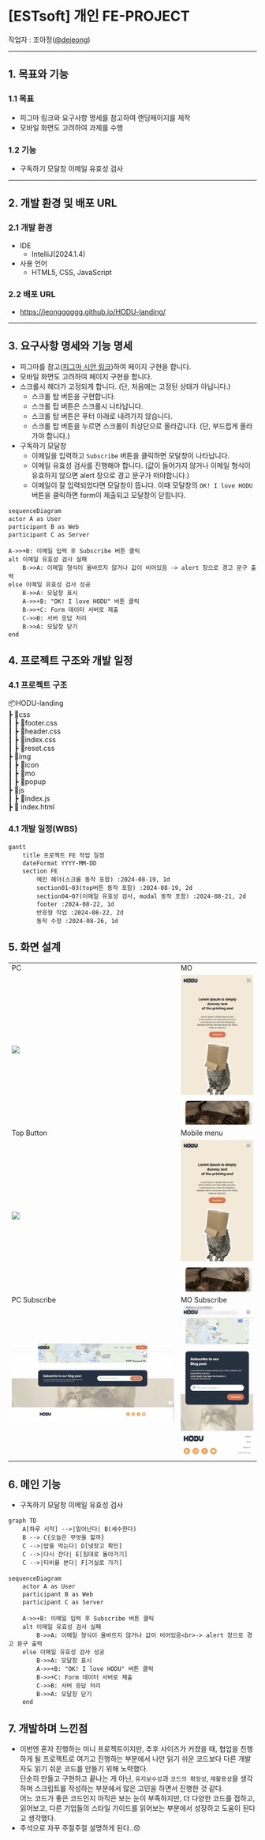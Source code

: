 # [ESTsoft] 개인 FE-PROJECT
작업자 : 조아정(<a href="https://github.com/jeongggggg">@dejeong</a>)

---

## 1. 목표와 기능

### 1.1 목표
- 피그마 링크와 요구사항 명세를 참고하여 랜딩페이지를 제작
- 모바일 화면도 고려하여 과제를 수행

### 1.2 기능
- 구독하기 모달창 이메일 유효성 검사

---

## 2. 개발 환경 및 배포 URL
### 2.1 개발 환경
-   IDE
    - IntelliJ(2024.1.4)
- 사용 언어
    - HTML5, CSS, JavaScript
### 2.2 배포 URL
- https://jeongggggg.github.io/HODU-landing/

---
## 3. 요구사항 명세와 기능 명세
- 피그마를 참고(<a href="https://www.figma.com/design/s9RCnA6dSi3QHHeMDFHKE6/EST-오르미(BE)_HTML%2FCSS%2FJS?node-id=104924-12&t=DkHqKMa1PBxYw4n3-0">피그마 시안 링크</a>)하여 페이지 구현을 합니다.
- 모바일 화면도 고려하여 페이지 구현을 합니다.
- 스크롤시 헤더가 고정되게 합니다. (단, 처음에는 고정된 상태가 아닙니다.)
    - 스크롤 탑 버튼을 구현합니다.
    - 스크롤 탑 버튼은 스크롤시 나타납니다.
    -  스크롤 탑 버튼은 푸터 아래로 내려가지 않습니다.
    - 스크롤 탑 버튼을 누르면 스크롤이 최상단으로 올라갑니다. (단, 부드럽게 올라가야 합니다.)
- 구독하기 모달창
    - 이메일을 입력하고 `Subscribe` 버튼을 클릭하면 모달창이 나타납니다.
    - 이메일 유효성 검사를 진행해야 합니다. (값이 들어가지 않거나 이메일 형식이 유효하지 않으면 alert 창으로 경고 문구가 떠야합니다.)
    - 이메일이 잘 입력되었다면 모달창이 뜹니다. 이때 모달창의 `OK! I love HODU` 버튼을 클릭하면 form이 제출되고 모달창이 닫힙니다.

```mermaid
sequenceDiagram
actor A as User
participant B as Web
participant C as Server

A->>+B: 이메일 입력 후 Subscribe 버튼 클릭
alt 이메일 유효성 검사 실패
    B->>A: 이메일 형식이 올바르지 않거나 값이 비어있음 -> alert 창으로 경고 문구 출력
else 이메일 유효성 검사 성공
    B->>A: 모달창 표시
    A->>+B: "OK! I love HODU" 버튼 클릭
    B->>+C: Form 데이터 서버로 제출
    C->>B: 서버 응답 처리
    B->>A: 모달창 닫기
end
```

## 4. 프로젝트 구조와 개발 일정
### 4.1 프로젝트 구조

  📦HODU-landing  
  ┣ 📂css   
  ┃ ┣ 📜footer.css  
  ┃ ┣ 📜header.css  
  ┃ ┣ 📜index.css  
  ┃ ┣ 📜reset.css   
  ┣ 📂img  
  ┃ ┣ 📂icon  
  ┃ ┣ 📂mo   
  ┃ ┣ 📂popup    
  ┣ 📂js   
  ┃ ┣ 📜index.js   
  ┣ 📜 index.html

### 4.1 개발 일정(WBS)
```mermaid
gantt
    title 프로젝트 FE 작업 일정
    dateFormat YYYY-MM-DD
    section FE
        메인 헤더(스크롤 동작 포함) :2024-08-19, 1d
        section01~03(top버튼 동작 포함) :2024-08-19, 2d
        section04~07(이메일 유효성 검사, modal 동작 포함) :2024-08-21, 2d
        footer :2024-08-22, 1d
        반응형 작업 :2024-08-22, 2d
        동작 수정 :2024-08-26, 1d
```

## 5. 화면 설계

<table>
    <tbody>
        <tr>
            <td>PC</td>
            <td>MO</td>
        </tr>
        <tr>
            <td>
		        <img src="pc_ui.gif" width="100%">
            </td>
            <td>
                <img src="mo_ui.gif" width="100%">
            </td>
        </tr>
        <tr>
            <td>Top Button</td>
            <td>Mobile menu</td>
        </tr>
        <tr>
            <td>
                <img src="topbtn_ui.gif" width="100%">
            </td>
            <td>
                <img src="ham_ui.gif" width="100%">
            </td>
        </tr>
        <tr>
            <td>PC Subscribe</td>
            <td>MO Subscribe</td>
        </tr>
        <tr>
            <td>
                <img src="pc_email_ui.gif" width="100%">
            </td>
            <td>
                <img src="mo_email_ui.gif" width="100%">
            </td>
        </tr>
    </tbody>
</table>

## 6. 메인 기능
- 구독하기 모달창 이메일 유효성 검사

```mermaid
graph TD
    A[하루 시작] -->|일어난다| B(세수한다)
    B --> C{오늘은 무엇을 할까}
    C -->|밥을 먹는다| D[냉장고 확인]
    C -->|다시 잔다| E[침대로 돌아가기]
    C -->|티비를 본다| F[거실로 가기]

sequenceDiagram
    actor A as User
    participant B as Web
    participant C as Server

    A->>+B: 이메일 입력 후 Subscribe 버튼 클릭
    alt 이메일 유효성 검사 실패
        B->>A: 이메일 형식이 올바르지 않거나 값이 비어있음<br>-> alert 창으로 경고 문구 출력
    else 이메일 유효성 검사 성공
        B->>A: 모달창 표시
        A->>+B: "OK! I love HODU" 버튼 클릭
        B->>+C: Form 데이터 서버로 제출
        C->>B: 서버 응답 처리
        B->>A: 모달창 닫기
    end
```

## 7. 개발하며 느낀점

- 이번엔 혼자 진행하는 미니 프로젝트이지만, 추후 사이즈가 커졌을 때, 협업을 진행하게 될 프로젝트로 여기고 진행하는 부분에서 나만 읽기 쉬운 코드보다 다른 개발자도 읽기 쉬운 코드를 만들기 위해 노력했다. <br> 단순히 만들고 구현하고 끝나는 게 아닌, `유지보수성`과 `코드의 확장성`, `재활용성`을 생각하며 스크립트를 작성하는 부분에서 많은 고민을 하면서 진행한 것 같다.  <br> 어느 코드가 좋은 코드인지 아직은 보는 눈이 부족하지만, 더 다양한 코드를 접하고, 읽어보고, 다른 기업들의 스타일 가이드를 읽어보는 부분에서 성장하고 도움이 된다고 생각했다. 
- 주석으로 자꾸 주절주절 설명하게 된다..😞
